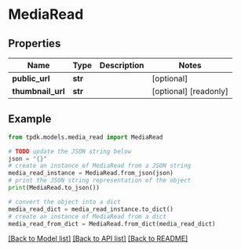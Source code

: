 # MediaRead



## Properties

Name | Type | Description | Notes
------------ | ------------- | ------------- | -------------
**public_url** | **str** |  | [optional] 
**thumbnail_url** | **str** |  | [optional] [readonly] 

## Example

```python
from tpdk.models.media_read import MediaRead

# TODO update the JSON string below
json = "{}"
# create an instance of MediaRead from a JSON string
media_read_instance = MediaRead.from_json(json)
# print the JSON string representation of the object
print(MediaRead.to_json())

# convert the object into a dict
media_read_dict = media_read_instance.to_dict()
# create an instance of MediaRead from a dict
media_read_from_dict = MediaRead.from_dict(media_read_dict)
```
[[Back to Model list]](../README.md#documentation-for-models) [[Back to API list]](../README.md#documentation-for-api-endpoints) [[Back to README]](../README.md)


